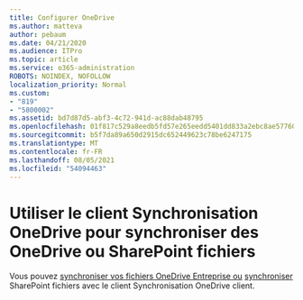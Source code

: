 ```yaml
---
title: Configurer OneDrive
ms.author: matteva
author: pebaum
ms.date: 04/21/2020
ms.audience: ITPro
ms.topic: article
ms.service: o365-administration
ROBOTS: NOINDEX, NOFOLLOW
localization_priority: Normal
ms.custom:
- "819"
- "5800002"
ms.assetid: bd7d87d5-abf3-4c72-941d-ac88dab48795
ms.openlocfilehash: 01f817c529a8eedb5fd57e265eedd5401dd833a2ebc8ae57760754264425fd96
ms.sourcegitcommit: b5f7da89a650d2915dc652449623c78be6247175
ms.translationtype: MT
ms.contentlocale: fr-FR
ms.lasthandoff: 08/05/2021
ms.locfileid: "54094463"
---
```

# <a name="use-the-onedrive-sync-client-to-sync-onedrive-or-sharepoint-files"></a>Utiliser le client Synchronisation OneDrive pour synchroniser des OneDrive ou SharePoint fichiers

Vous pouvez [synchroniser vos fichiers OneDrive Entreprise ou](https://go.microsoft.com/fwlink/?linkid=533375) [synchroniser](https://go.microsoft.com/fwlink/?linkid=871666) SharePoint fichiers avec le client Synchronisation OneDrive client.
  